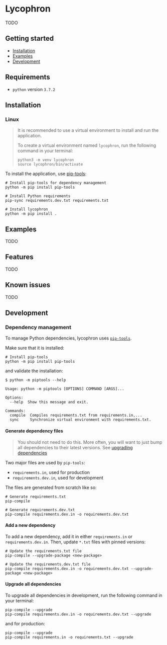 # Lycophron

TODO

## Getting started

- [Installation](#installation)
- [Examples](#examples)
- [Development](#development)

## Requirements

- `python` version `3.7.2`

## Installation

### Linux

> It is recommended to use a virtual environment to install and run the application.
>
> To create a virtual environment named `lycophron`, run the following command in your terminal:
>
> ```shell
> python3 -m venv lycophron
> source lycophron/bin/activate
> ```

To install the application, use [pip-tools](https://github.com/jazzband/pip-tools):

```shell
# Install pip-tools for dependency management
python -m pip install pip-tools

# Install Python requirements
pip-sync requirements.dev.txt requirements.txt

# Install lycophron 
python -m pip install .
```

## Examples

TODO

## Features

TODO

## Known issues

TODO

## Development

### Dependency management

To manage Python dependencies, lycophron uses [`pip-tools`](https://github.com/jazzband/pip-tools).

Make sure that it is installed:

```shell
# Install pip-tools
python -m pip install pip-tools
```

and validate the installation:

```console
$ python -m piptools --help

Usage: python -m piptools [OPTIONS] COMMAND [ARGS]...

Options:
  --help  Show this message and exit.

Commands:
  compile  Compiles requirements.txt from requirements.in,...
  sync     Synchronize virtual environment with requirements.txt.
```

#### Generate dependency files

> You should not need to do this. More often, you will want to just bump all dependencies to their latest versions. See [upgrading dependencies](#upgrade-a-dependency)

Two major files are used by `pip-tools`:

- `requirements.in`, used for production
- `requirements.dev.in`, used for development

The files are generated from scratch like so:

```shell
# Generate requirements.txt
pip-compile

# Generate requirements.dev.txt
pip-compile requirements.dev.in -o requirements.dev.txt  
```

#### Add a new dependency

To add a new dependency, add it in either `requirements.in` or `requirements.dev.in`. Then, update `*.txt` files with pinned versions:

```shell
# Update the requirements.txt file
pip-compile --upgrade-package <new-package>

# Update the requirements.dev.txt file
pip-compile requirements.dev.in -o requirements.dev.txt --upgrade-package <new-package>
```

#### Upgrade all dependencies

To upgrade all dependencies in development, run the following command in your terminal:

```shell
pip-compile --upgrade
pip-compile requirements.dev.in -o requirements.dev.txt --upgrade
```

and for production:

```shell
pip-compile --upgrade
pip-compile requirements.in -o requirements.txt --upgrade
```
